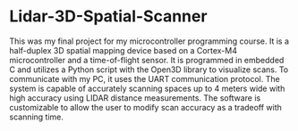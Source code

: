 # Lidar-3D-Spatial-Scanner

This was my final project for my microcontroller programming course. It is a half-duplex 3D spatial mapping device based on a Cortex-M4 microcontroller and a time-of-flight sensor. It is programmed in embedded C and utilizes a Python script with the Open3D library to visualize scans. To communicate with my PC, it uses the UART communication protocol. The system is capable of accurately scanning spaces up to 4 meters wide with high accuracy using LIDAR distance measurements. The software is customizable to allow the user to modify scan accuracy as a tradeoff with scanning time.
